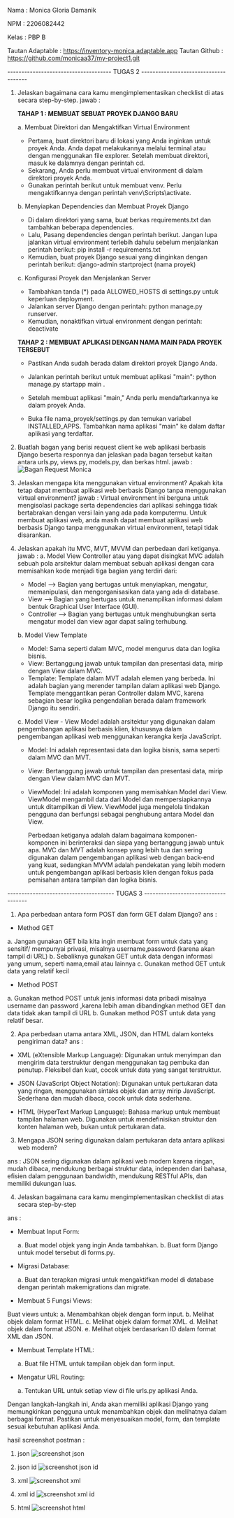 Nama    : Monica Gloria Damanik

NPM     : 2206082442

Kelas   : PBP B

Tautan Adaptable : https://inventory-monica.adaptable.app
Tautan Github    : https://github.com/monicaa37/my-project1.git

------------------------------------- TUGAS 2 -------------------------------------
1. Jelaskan bagaimana cara kamu mengimplementasikan checklist di atas secara step-by-step.
   jawab : 

   **TAHAP 1 : MEMBUAT SEBUAT PROYEK DJANGO BARU**

      a. Membuat Direktori dan Mengaktifkan Virtual Environment
      - Pertama, buat direktori baru di lokasi yang Anda inginkan untuk proyek Anda. Anda dapat melakukannya melalui terminal atau dengan menggunakan file explorer. Setelah membuat direktori, masuk ke dalamnya dengan perintah cd.
      - Sekarang, Anda perlu membuat virtual environment di dalam direktori proyek Anda.
      - Gunakan perintah berikut untuk membuat venv. Perlu mengaktifkannya dengan perintah venv\Scripts\activate.
     
     b. Menyiapkan Dependencies dan Membuat Proyek Django
      - Di dalam direktori yang sama, buat berkas requirements.txt dan tambahkan beberapa dependencies.
      - Lalu, Pasang dependencies dengan perintah berikut. Jangan lupa jalankan virtual environment terlebih dahulu sebelum menjalankan perintah berikut: pip install -r requirements.txt
      - Kemudian, buat proyek Django sesuai yang diinginkan dengan perintah berikut: django-admin startproject (nama proyek) 
     
     c. Konfigurasi Proyek dan Menjalankan Server
      - Tambahkan tanda (*) pada ALLOWED_HOSTS di settings.py untuk keperluan deployment.
      - Jalankan server Django dengan perintah: python manage.py runserver.
      - Kemudian, nonaktifkan virtual environment dengan perintah: deactivate 

    **TAHAP 2 : MEMBUAT APLIKASI DENGAN NAMA MAIN PADA PROYEK TERSEBUT**

      - Pastikan Anda sudah berada dalam direktori proyek Django Anda.

      - Jalankan perintah berikut untuk membuat aplikasi "main": python manage.py startapp main .

      - Setelah membuat aplikasi "main," Anda perlu mendaftarkannya ke dalam proyek Anda.

      - Buka file nama_proyek/settings.py dan temukan variabel INSTALLED_APPS. Tambahkan nama aplikasi "main" ke dalam daftar aplikasi yang terdaftar.

2. Buatlah bagan yang berisi request client ke web aplikasi berbasis Django beserta responnya dan jelaskan pada bagan tersebut kaitan antara urls.py, views.py, models.py, dan berkas html.
jawab : ![Bagan Request Monica](Request_Bagan.png)

3. Jelaskan mengapa kita menggunakan virtual environment? Apakah kita tetap dapat membuat aplikasi web berbasis Django tanpa menggunakan virtual environment?
jawab : Virtual environment ini berguna untuk mengisolasi package serta dependencies dari aplikasi sehingga tidak bertabrakan dengan versi lain yang ada pada komputermu. Untuk membuat aplikasi web, anda masih dapat membuat aplikasi web berbasis Django tanpa menggunakan virtual environment, tetapi tidak disarankan. 
   
4. Jelaskan apakah itu MVC, MVT, MVVM dan perbedaan dari ketiganya.
jawab : 
    a. Model View Controller atau yang dapat disingkat MVC adalah sebuah pola arsitektur dalam membuat sebuah aplikasi dengan cara memisahkan kode menjadi tiga bagian yang terdiri dari:
      * Model --> Bagian yang bertugas untuk menyiapkan, mengatur, memanipulasi, dan mengorganisasikan data yang ada di database.
      * View --> Bagian yang bertugas untuk menampilkan informasi dalam bentuk Graphical User Interface (GUI).
      * Controller --> Bagian yang bertugas untuk menghubungkan serta mengatur model dan view agar dapat saling terhubung.
        
   b. Model View Template
      * Model: Sama seperti dalam MVC, model mengurus data dan logika bisnis.
      * View: Bertanggung jawab untuk tampilan dan presentasi data, mirip dengan View dalam MVC.
      * Template: Template dalam MVT adalah elemen yang berbeda. Ini adalah bagian yang merender tampilan dalam aplikasi web         Django. Template menggantikan peran Controller dalam MVC, karena sebagian besar logika pengendalian berada dalam             framework Django itu sendiri.

   c. Model View - View Model adalah arsitektur yang digunakan dalam pengembangan aplikasi berbasis klien, khususnya dalam pengembangan aplikasi web menggunakan kerangka kerja JavaScript. 
    * Model: Ini adalah representasi data dan logika bisnis, sama seperti dalam MVC dan MVT.
    * View: Bertanggung jawab untuk tampilan dan presentasi data, mirip dengan View dalam MVC dan MVT.
    * ViewModel: Ini adalah komponen yang memisahkan Model dari View. ViewModel mengambil data dari Model dan mempersiapkannya untuk ditampilkan di View. ViewModel juga mengelola tindakan pengguna dan berfungsi sebagai penghubung antara Model dan View. 
    
      Perbedaan ketiganya adalah dalam bagaimana komponen-komponen ini berinteraksi dan siapa yang bertanggung jawab untuk apa. MVC dan MVT adalah konsep yang lebih tua dan sering digunakan dalam pengembangan aplikasi web dengan back-end yang kuat, sedangkan MVVM adalah pendekatan yang lebih modern untuk pengembangan aplikasi berbasis klien dengan fokus pada pemisahan antara tampilan dan logika bisnis.
   

-------------------------------------- TUGAS 3 ------------------------------------
1. Apa perbedaan antara form POST dan form GET dalam Django?
ans : 
- Method GET

a. Jangan gunakan GET bila kita ingin membuat form untuk data yang sensitif/ mempunyai privasi, misalnya username,password (karena akan tampil di URL)
b. Sebaliknya gunakan GET untuk data dengan informasi yang umum, seperti nama,email atau lainnya
c. Gunakan method GET untuk data yang relatif kecil

- Method POST

a. Gunakan method POST untuk jenis informasi data pribadi misalnya username dan password ,karena lebih aman dibandingkan method GET dan data tidak akan tampil di URL
b. Gunakan method POST untuk data yang relatif besar.

2. Apa perbedaan utama antara XML, JSON, dan HTML dalam konteks pengiriman data?
ans : 
- XML (eXtensible Markup Language): Digunakan untuk menyimpan dan mengirim data terstruktur dengan menggunakan tag pembuka dan penutup. Fleksibel dan kuat, cocok untuk data yang sangat terstruktur.

- JSON (JavaScript Object Notation): Digunakan untuk pertukaran data yang ringan, menggunakan sintaks objek dan array mirip JavaScript. Sederhana dan mudah dibaca, cocok untuk data sederhana.

- HTML (HyperText Markup Language): Bahasa markup untuk membuat tampilan halaman web. Digunakan untuk mendefinisikan struktur dan konten halaman web, bukan untuk pertukaran data.

3. Mengapa JSON sering digunakan dalam pertukaran data antara aplikasi web modern?

ans : 
JSON sering digunakan dalam aplikasi web modern karena ringan, mudah dibaca, mendukung berbagai struktur data, independen dari bahasa, efisien dalam penggunaan bandwidth, mendukung RESTful APIs, dan memiliki dukungan luas.

4. Jelaskan bagaimana cara kamu mengimplementasikan checklist di atas secara step-by-step

ans : 
- Membuat Input Form:

   a. Buat model objek yang ingin Anda tambahkan.
   b. Buat form Django untuk model tersebut di forms.py.

- Migrasi Database:

   a. Buat dan terapkan migrasi untuk mengaktifkan model di database dengan perintah makemigrations dan migrate.

- Membuat 5 Fungsi Views:

Buat views untuk:
   a. Menambahkan objek dengan form input.
   b. Melihat objek dalam format HTML.
   c. Melihat objek dalam format XML.
   d. Melihat objek dalam format JSON.
   e. Melihat objek berdasarkan ID dalam format XML dan JSON.

- Membuat Template HTML:

   a. Buat file HTML untuk tampilan objek dan form input.

- Mengatur URL Routing:

   a. Tentukan URL untuk setiap view di file urls.py aplikasi Anda.

Dengan langkah-langkah ini, Anda akan memiliki aplikasi Django yang memungkinkan pengguna untuk menambahkan objek dan melihatnya dalam berbagai format. Pastikan untuk menyesuaikan model, form, dan template sesuai kebutuhan aplikasi Anda.

hasil screenshot postman : 
1. json 
![screenshot json](images/json.png)

2. json id
![screenshot json id](images/json_id.png)

3. xml 
![screenshot xml](images/xml.png)

4. xml id 
![screenshot xml id](images/xml_id.png)

5. html 
![screenshot html](images/html.png)